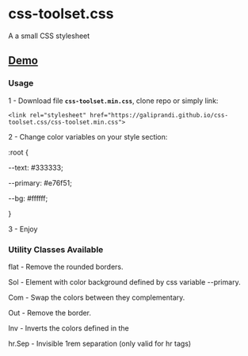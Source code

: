 # css-toolset.css

A a small CSS stylesheet

## [Demo](https://galiprandi.github.io/css-toolset.css/demo.html)

### Usage

1 - Download file **`css-toolset.min.css`**, clone repo or simply link:

`<link rel="stylesheet" href="https://galiprandi.github.io/css-toolset.css/css-toolset.min.css">`

2 - Change color variables on your style section:

:root {

--text: #333333;

--primary: #e76f51;

--bg: #ffffff;

}

3 - Enjoy

### Utility Classes Available

flat - Remove the rounded borders.

Sol - Element with color background defined by css variable --primary.

Com - Swap the colors between they complementary.

Out - Remove the border.

Inv - Inverts the colors defined in the

hr.Sep - Invisible 1rem separation (only valid for hr tags)
